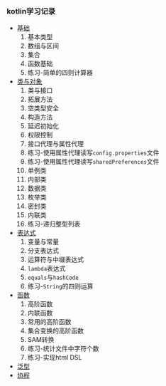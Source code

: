 ### kotlin学习记录

* [基础](/app/src/main/java/com/dididi/kotlindemo/basic/basic.md)
  1. 基本类型
  2. 数组与区间
  3. 集合
  4. 函数基础
  5. 练习-简单的四则计算器
* [类与对象](/app/src/main/java/com/dididi/kotlindemo/class/class.md)
  1. 类与接口
  2. 拓展方法
  3. 空类型安全
  4. 构造方法
  5. 延迟初始化
  6. 权限控制
  7. 接口代理与属性代理
  8. 练习-使用属性代理读写`config.properties`文件
  9. 练习-使用属性代理读写`sharedPreferences`文件
  10. 单例类
  11. 内部类
  12. 数据类
  13. 枚举类
  14. 密封类
  15. 内联类
  16. 练习-递归整型列表
* [表达式](/app/src/main/java/com/dididi/kotlindemo/expression/expression.md)
  1. 变量与常量
  2. 分支表达式
  3. 运算符与中缀表达式
  4. `lambda`表达式
  5. `equals`与`hashCode`
  6. 练习-`String`的四则运算
* [函数](/app/src/main/java/com/dididi/kotlindemo/function/function.md)
  1. 高阶函数
  2. 内联函数
  3. 常用的高阶函数
  4. 集合变换的高阶函数
  5. SAM转换
  6. 练习-统计文件中字符个数
  7. 练习-实现html DSL
* [泛型](/app/src/main/java/com/dididi/kotlindemo/generic/generic.md)
* [协程](/app/src/main/java/com/dididi/kotlindemo/coroutines/coroutines.md)
